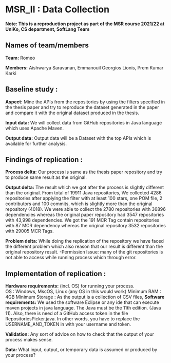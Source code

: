 # MSR_II : Data Collection
**Note: This is a reproduction project as part of the MSR course 2021/22 at UniKo, CS department, SoftLang Team**
 
## Names of team/members
 
**Team:** Romeo
 
**Members:** Aishwarya Saravanan, Emmanouil Georgios Lionis, Prem Kumar Karki 
 
## Baseline study :
 
**Aspect:** Mine the APIs from the repositories by using the filters specified in the thesis paper and try to reproduce the dataset generated in the paper and compare it with the original dataset produced in the thesis.
 
**Input data:** We will collect data from GitHub repositories in Java language which uses Apache Maven.
 
**Output data:** Output data will be a Dataset with the top APIs which is available for further analysis.
 
## Findings of replication :
 
**Process delta:** Our process is same as the thesis paper repository and try to produce same result as the original.

**Output delta:** The result which we got after the process is slightly different than the original. From total of 19911 Java repositories, We collected 4286 repositories after applying the filter with at least 100 stars, one POM file, 2 contributors and 100 commits, which is slightly more than the original repository (4018).  We were able to collect the 2780 repositories with 36896 dependencies whereas the original paper repository had 3547 repositories with 43,998 dependencies.  We got the 191 MCR Tag contain repositories with 87 MCR dependency whereas the original repository 3532 repositories with 29005 MCR Tags. 

**Problem delta:**
While doing the replication of the repository we have faced the different problem which also reason that our result is different than the original repository result.
-Permission Issue: many of the git repositories is not able to access while running process which through error. 
 
 
## Implementation of replication :

**Hardware requirements:** (incl. OS) for running your process.  
OS : Windows, MscOS, Linux (any OS in this would work)
Minimum RAM : 4GB 
Minimum Storage : As the output is a collection of CSV files, 
**Software requirements:** We used the software Eclipse or any ide that can execute maven projects in java language. The Java must be the 11th edition. (Java 11). Also, there is need of a GitHub access token in the file RepositoriesPicker.java. In other words, you have to replace the USERNAME_AND_TOKEN in with your username and token.
 
**Validation:** Any sort of advice on how to check that the output of your process makes sense.
 
**Data:** What input, output, or temporary data is assumed or produced by your process?
